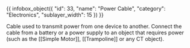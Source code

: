 {{ infobox_object({
	"id": 33,
	"name": "Power Cable",
	"category": "Electronics",
	"sublayer_width": 15
}) }}

Cable used to transmit power from one device to another. Connect the cable from a battery or a power supply to an object that requires power (such as the [[Simple Motor]], [[Trampoline]] or any CT object).
